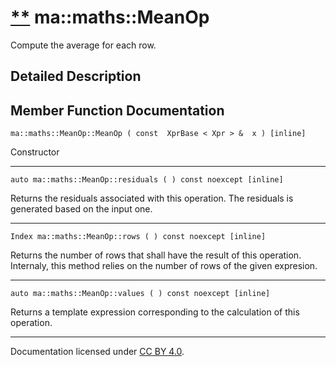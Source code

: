 [**](https://github.com/openma/openma-doc/edit/api/nightly/c++/classma_1_1maths_1_1_mean_op.md "Improve this documentation")
ma::maths::MeanOp
=================

Compute the average for each row.

Detailed Description
--------------------

Member Function Documentation
-----------------------------

    ma::maths::MeanOp::MeanOp ( const  XprBase < Xpr > &  x ) [inline]

Constructor

------------------------------------------------------------------------

    auto ma::maths::MeanOp::residuals ( ) const noexcept [inline]

Returns the residuals associated with this operation. The residuals is generated based on the input one.

------------------------------------------------------------------------

    Index ma::maths::MeanOp::rows ( ) const noexcept [inline]

Returns the number of rows that shall have the result of this operation. Internaly, this method relies on the number of rows of the given expresion.

------------------------------------------------------------------------

    auto ma::maths::MeanOp::values ( ) const noexcept [inline]

Returns a template expression corresponding to the calculation of this operation.

------------------------------------------------------------------------

Documentation licensed under [CC BY 4.0](https://creativecommons.org/licenses/by/4.0/).


